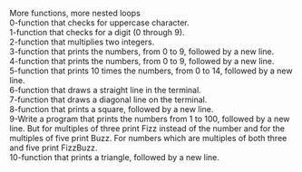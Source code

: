 More functions, more nested loops\
0-function that checks for uppercase character.\
1-function that checks for a digit (0 through 9).\
2-function that multiplies two integers.\
3-function that prints the numbers, from 0 to 9,
followed by a new line.\
4-function that prints the numbers, from 0 to 9,
followed by a new line.\
5-function that prints 10 times the numbers, from
0 to 14, followed by a new line.\
6-function that draws a straight line in the
terminal.\
7-function that draws a diagonal line on the
terminal.\
8-function that prints a square, followed by
a new line.\
9-Write a program that prints the numbers from 1
to 100, followed by a new line. But for multiples
of three print Fizz instead of the number and for
the multiples of five print Buzz. For numbers
which are multiples of both three and five print
FizzBuzz.\
10-function that prints a triangle, followed by
a new line.
